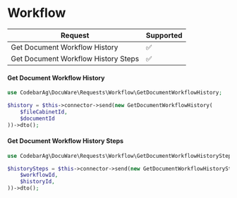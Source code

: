 # Workflow
| Request                             | Supported |
|-------------------------------------|-----------|
| Get Document Workflow History       | ✅         |
| Get Document Workflow History Steps | ✅         |

#### Get Document Workflow History
```php
use CodebarAg\DocuWare\Requests\Workflow\GetDocumentWorkflowHistory;

$history = $this->connector->send(new GetDocumentWorkflowHistory(
    $fileCabinetId,
    $documentId
))->dto();
```

#### Get Document Workflow History Steps
```php
use CodebarAg\DocuWare\Requests\Workflow\GetDocumentWorkflowHistorySteps;

$historySteps = $this->connector->send(new GetDocumentWorkflowHistorySteps(
    $workflowId,
    $historyId,
))->dto();
```
